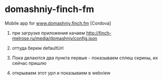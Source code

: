 domashniy-finch-fm
==================

Mobile app for www.domashniy.finch.fm [Cordova]

1. при загрузке приложения качаем http://finch-melrose.ru/media/domashniy/config.json
2. оттуда берем defaultUrl

4. Пока делаются два пункта первые - показываем сплеш скрины, их сейчас пришлю

3. открываем этот урл и показываем в webview
